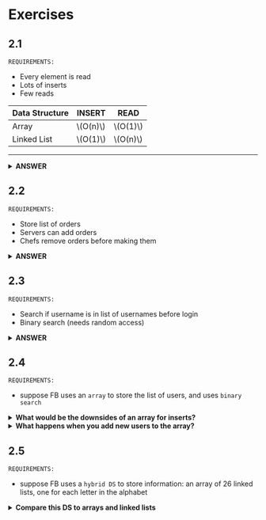 # Exercises

## 2.1

`REQUIREMENTS:`

* Every element is read
* Lots of inserts
* Few reads

| Data Structure | INSERT | READ |
| --- | --- | --- |
| Array | \\(O(n)\\) | \\(O(1)\\) |
| Linked List | \\(O(1)\\) | \\(O(n)\\) |


---
<details><summary><b>ANSWER</b></summary>

> Linked Lists perform better for reads

> If reading every item LLs are faster too
</details>

## 2.2

`REQUIREMENTS:`

* Store list of orders
* Servers can add orders
* Chefs remove orders before making them

<details><summary><b>ANSWER</b></summary>

> Linked List

> Its a FIFO system accessed sequentially
</details>

## 2.3

`REQUIREMENTS:`

* Search if username is in list of usernames before login
* Binary search (needs random access)

<details><summary><b>ANSWER</b></summary>

> Sorted array

> Arrays provide random access, it needs to be sorted in order to use the binary search algorithm
</details>

## 2.4

`REQUIREMENTS:`

* suppose FB uses an `array` to store the list of users, and uses `binary search`

<details><summary><b>What would be the downsides of an array for inserts?</b></summary>

> Insertions would be slow, \\(O(n)\\)
</details>

<details><summary><b>What happens when you add new users to the array?</b></summary>

> The array would need to be sorted after each new user is added
</details>


## 2.5

`REQUIREMENTS:`

* suppose FB uses a `hybrid DS` to store information: an array of 26 linked lists, one for each letter in the alphabet

<details><summary><b>Compare this DS to arrays and linked lists</b></summary>

| Operation | Array | Linked List |
| --- | --- | --- |
| Hybrid Search | slower | faster |
| Hybrid Insert | faster | equal |
</details>
